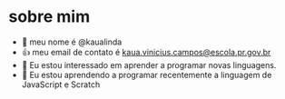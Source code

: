 # sobre mim 
- 👋 meu nome é @kaualinda
- :+1: meu email de contato é kaua.vinicius.campos@escola.pr.gov.br
- 👀 Eu estou interessado em aprender a programar novas linguagens.
- 🌱 Eu estou aprendendo a programar recentemente a linguagem de JavaScript e Scratch


